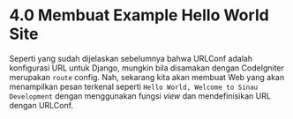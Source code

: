 # 4.0 Membuat Example Hello World Site

Seperti yang sudah dijelaskan sebelumnya bahwa URLConf adalah konfigurasi URL untuk Django, mungkin bila disamakan dengan CodeIgniter merupakan `route` config. Nah, sekarang kita akan membuat Web yang akan menampilkan pesan terkenal seperti `Hello World, Welcome to Sinau Development` dengan menggunakan fungsi _view_ dan mendefinisikan URL dengan URLConf.

